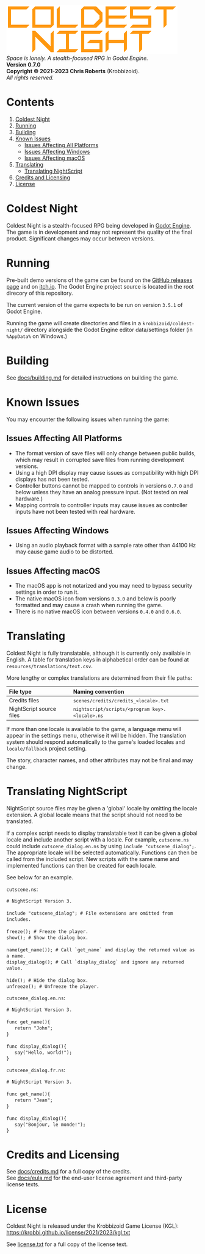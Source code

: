 ![Coldest Night logo.](docs/header.png)  
_Space is lonely. A stealth-focused RPG in Godot Engine._  
__Version 0.7.0__  
__Copyright &copy; 2021-2023 Chris Roberts__ (Krobbizoid).  
_All rights reserved._

# Contents
1. [Coldest Night](#coldest-night)
2. [Running](#running)
3. [Building](#building)
4. [Known Issues](#known-issues)
   * [Issues Affecting All Platforms](#issues-affecting-all-platforms)
   * [Issues Affecting Windows](#issues-affecting-windows)
   * [Issues Affecting macOS](#issues-affecting-macos)
5. [Translating](#translating)
   * [Translating NightScript](#translating-nightscript)
6. [Credits and Licensing](#credits-and-licensing)
7. [License](#license)

# Coldest Night
Coldest Night is a stealth-focused RPG being developed in
[Godot Engine](https://godotengine.org). The game is in development and may not
represent the quality of the final product. Significant changes may occur
between versions.

# Running
Pre-built demo versions of the game can be found on the
[GitHub releases page](https://github.com/krobbi/coldest-night/releases) and on
[itch.io](https://krobbizoid.itch.io/coldest-night). The Godot Engine project
source is located in the root direcory of this repository.

The current version of the game expects to be run on version `3.5.1` of Godot
Engine.

Running the game will create directories and files in a
`krobbizoid/coldest-night/` directory alongside the Godot Engine editor
data/settings folder (in `%AppData%` on Windows.)

# Building
See [docs/building.md](./docs/building.md) for detailed instructions on
building the game.

# Known Issues
You may encounter the following issues when running the game:

## Issues Affecting All Platforms
* The format version of save files will only change between public builds,
which may result in corrupted save files from running development versions.
* Using a high DPI display may cause issues as compatibility with high DPI
displays has not been tested.
* Controller buttons cannot be mapped to controls in versions `0.7.0` and below
unless they have an analog pressure input. (Not tested on real hardware.)
* Mapping controls to controller inputs may cause issues as controller inputs
have not been tested with real hardware.

## Issues Affecting Windows
* Using an audio playback format with a sample rate other than 44100 Hz may
cause game audio to be distorted.

## Issues Affecting macOS
* The macOS app is not notarized and you may need to bypass security settings
in order to run it.
* The native macOS icon from versions `0.3.0` and below is poorly formatted and
may cause a crash when running the game.
* There is no native macOS icon between versions `0.4.0` and `0.6.0`.

# Translating
Coldest Night is fully translatable, although it is currently only available in
English. A table for translation keys in alphabetical order can be found at
`resources/translations/text.csv`.

More lengthy or complex translations are determined from their file paths:

| File type                | Naming convention                               |
| :----------------------- | :---------------------------------------------- |
| Credits files            | `scenes/credits/credits_<locale>.txt`           |
| NightScript source files | `nightscript/scripts/<program key>.<locale>.ns` |

If more than one locale is available to the game, a language menu will appear
in the settings menu, otherwise it will be hidden. The translation system
should respond automatically to the game's loaded locales and `locale/fallback`
project setting.

The story, character names, and other attributes may not be final and may
change.

# Translating NightScript
NightScript source files may be given a 'global' locale by omitting the locale
extension. A global locale means that the script should not need to be
translated.

If a complex script needs to display translatable text it can be given a global
locale and include another script with a locale. For example, `cutscene.ns`
could include `cutscene_dialog.en.ns` by using `include "cutscene_dialog";`.
The appropriate locale will be selected automatically. Functions can then be
called from the included script. New scripts with the same name and implemented
functions can then be created for each locale.

See below for an example.

`cutscene.ns`:
```
# NightScript Version 3.

include "cutscene_dialog"; # File extensions are omitted from includes.

freeze(); # Freeze the player.
show(); # Show the dialog box.

name(get_name()); # Call `get_name` and display the returned value as a name.
display_dialog(); # Call `display_dialog` and ignore any returned value.

hide(); # Hide the dialog box.
unfreeze(); # Unfreeze the player.
```

`cutscene_dialog.en.ns`:
```
# NightScript Version 3.

func get_name(){
   return "John";
}

func display_dialog(){
   say("Hello, world!");
}
```

`cutscene_dialog.fr.ns`:
```
# NightScript Version 3.

func get_name(){
   return "Jean";
}

func display_dialog(){
   say("Bonjour, le monde!");
}
```

# Credits and Licensing
See [docs/credits.md](./docs/credits.md) for a full copy of the credits.  
See [docs/eula.md](./docs/eula.md) for the end-user license agreement and
third-party license texts.

# License
Coldest Night is released under the Krobbizoid Game License (KGL):  
https://krobbi.github.io/license/2021/2023/kgl.txt

See [license.txt](./license.txt) for a full copy of the license text.
